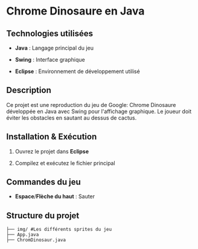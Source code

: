 # Chrome Dinosaure en Java

## Technologies utilisées

-   **Java** : Langage principal du jeu
    
-   **Swing** : Interface graphique
    
-   **Eclipse** : Environnement de développement utilisé
    

## Description

Ce projet est une reproduction du jeu de Google: Chrome Dinosaure développée en Java avec Swing pour l'affichage graphique. Le joueur doit éviter les obstacles en sautant au dessus de cactus.

## Installation & Exécution

1.  Ouvrez le projet dans **Eclipse**
    
2.  Compilez et exécutez le fichier principal
    

## Commandes du jeu

-   **Espace**/**Flèche du haut** : Sauter
    

## Structure du projet

```
├── img/ #Les différents sprites du jeu
├── App.java          
├── ChromDinosaur.java
```

